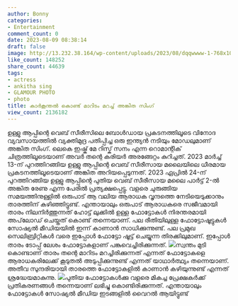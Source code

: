 ```yaml
---
author: Bonny
categories:
- Entertainment
comment_count: 0
date: 2023-08-09 08:38:14
draft: false
image: http://13.232.38.164/wp-content/uploads/2023/08/dqqwwww-1-768x1024.jpg
like_count: 148252
share_count: 44639
tags:
- actress
- ankitha sing
- GLAMOUR PHOTO
- photo
title: കാർകൂന്തൽ കൊണ്ട് മാറിടം മറച്ച് അങ്കിത സിംഗ്
view_count: 2136182
---
```


ഉള്ളു ആപ്പിന്റെ വെബ് സീരീസിലെ ബോൾഡായ പ്രകടനത്തിലൂടെ വിനോദ വ്യവസായത്തിൽ വ്യക്തിമുദ്ര പതിപ്പിച്ച ഒരു ഇന്ത്യൻ നടിയും മോഡലുമാണ് അങ്കിത സിംഗ്. ലെകെ ഇഷ്ക് മേ റിസ്ക് സനം എന്ന റൊമാന്റിക് ചിത്രത്തിലൂടെയാണ് അവർ തന്റെ കരിയർ അരങ്ങേറ്റം കുറിച്ചത്. 2023 മാർച്ച് 13-ന് പുറത്തിറങ്ങിയ ഉള്ളു ആപ്പിന്റെ വെബ് സീരീസായ മലൈയിലെ ധീരമായ പ്രകടനത്തിലൂടെയാണ് അങ്കിത അറിയപ്പെടുന്നത്. 2023 ഏപ്രിൽ 24-ന് പുറത്തിറങ്ങിയ ഉള്ളു ആപ്പിന്റെ പുതിയ വെബ് സീരീസായ മലൈ പാർട്ട് 2-ൽ അങ്കിത രേണു എന്ന പേരിൽ പ്രത്യക്ഷപ്പെട്ടു. [](http://13.232.38.164/wp-content/uploads/2023/08/dqqweee.jpg)വളരെ ചുരുങ്ങിയ സമയത്തിനുള്ളിൽ ഒരുപാട് ആ വലിയ ആരാധക വൃന്ദത്തെ നേടിയെടുക്കാനും താരത്തിന് കഴിഞ്ഞിട്ടുണ്ട്. എന്തായാലും ഒരുപാട് ആരാധകരെ സജീവമായി താരം നിലനിർത്തുന്നത് ഹോട്ട് ലുക്കിൽ ഉള്ള ഫോട്ടോകൾ നിരന്തരമായി അപ്‌ലോഡ് ചെയ്തത് കൊണ്ട് തന്നെയാണ്. പല രീതിയിലുള്ള ഫോട്ടോഷൂട്ടുകൾ സോഷ്യൽ മീഡിയയിൽ ഇന്ന് കാണാൻ സാധിക്കുന്നുണ്ട്. പല പ്രമുഖ സെലിബ്രിറ്റികൾ വരെ ഇപ്പോൾ ഫോട്ടോ ഷൂട്ട് ചെയ്യുന്ന തിരക്കിലുമാണ്. ഇപ്പോൾ താരം ടോപ്പ് ലേശം ഫോട്ടോകളാണ് പങ്കുവെച്ചിരിക്കുന്നത്. [![](http://13.232.38.164/wp-content/uploads/2023/08/dqqwwww-1-768x1024.jpg)](http://13.232.38.164/wp-content/uploads/2023/08/dqqwwww-1.jpg)സ്വന്തം മുടി കൊണ്ടാണ് താരം തന്റെ മാറിടം മറച്ചിരിക്കുന്നത് എന്നത് ഫോട്ടോകളെ ആരാധകരിലേക്ക് കൂടുതൽ അടുപ്പിക്കുന്നുണ്ട് എന്നത് യാഥാർത്ഥ്യം തന്നെയാണ്. അതീവ സുന്ദരിയായി താരത്തെ ഫോട്ടോകളിൽ കാണാൻ കഴിയുന്നുണ്ട് എന്നത് ശ്രദ്ധേയമാകുന്നു. [![](http://13.232.38.164/wp-content/uploads/2023/08/caasddddd-768x1024.jpg)](http://13.232.38.164/wp-content/uploads/2023/08/caasddddd.jpg)പുതിയ ഫോട്ടോകൾക്കു വളരെ മികച്ച പ്രേക്ഷകർക്ക് പ്രതികരണങ്ങൾ തന്നെയാണ് ലഭിച്ചു കൊണ്ടിരിക്കുന്നത്. എന്തായാലും ഫോട്ടോകൾ സോഷ്യൽ മീഡിയ ഇടങ്ങളിൽ വൈറൽ ആയിട്ടുണ്ട്